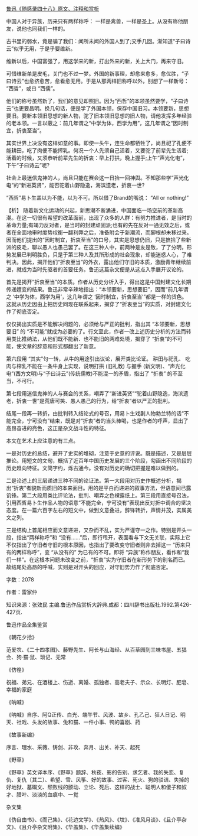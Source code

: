 [鲁迅《随感录四十八》原文、注释和赏析](https://www.vrrw.net/wx/9521.html)

中国人对于异族，历来只有两样称呼： 一样是禽兽，一样是圣上。从没有称他朋友，说他也同我们一样的。

古书里的弱水，竟是骗了我们：闻所未闻的外国人到了;交手几回。渐知道“子曰诗云”似乎无用，于是乎要维新。

维新以后，中国富强了，用这学来的新，打出外来的新，关上大门，再来守旧。

可惜维新单是皮毛，关门也不过一梦。外国的新事理，却愈来愈多，愈优胜，“子曰诗云”也愈挤愈苦，愈看愈无用。于是从那两样旧称呼以外，别想了一样新号： “西哲”，或曰 “西儒”。

他们的称号虽然新了，我们的意见却照旧。因为“西哲”的本领虽然要学，“子曰诗云”也更要昌明。换几句话，便是学了外国本领，保存中国旧习。本领要新，思想要旧。要新本领旧思想的新人物，驼了旧本领旧思想的旧人物，请他发挥多年经验的老本领。一言以蔽之：前几年谓之“中学为体，西学为用”，这几年谓之“因时制宜，折衷至当”。

其实世界上决没有这样如意的事。即使一头牛，连生命都牺牲了，尚且祀了孔便不能耕田，吃了肉便不能搾乳。何况一个人先须自己活着，又要驼了前辈先生活着;活着的时候，又须恭听前辈先生的折衷：早上打拱，晚上握手;上午“声光化电”，下午“子曰诗云”呢?

社会上最迷信鬼神的人，尚且只能在赛会这一日抬一回神舆。不知那些学“声光化电”的“新进英贤”，能否驼着山野隐逸，海滨遗老，折衷一世?

“西哲”易卜生盖以为不能，以为不可。所以借了Brand的嘴说： “All or nothing!”



【析】 随着新文化运动的兴起，新思潮不断涌进，中国面临一场空前的革新高潮。在这一切很有希望的改革面前，出现了众多的人群：有努力推进者，是当时的革命力量;有竭力反对者，是当时的封建顽固派;也有的先在反对一通无效之后，或者在全面地审时度势权衡一翻利弊之后，准备附会于新潮流，而脚根却未移过来。因而他们提出的“因时制宜，折衷至当”的口号，其实是思想仍旧，只是摭拾了些新派的皮毛，聊以愚人也愚己罢了。在这三种人中，前两种是友是敌，了了分明，形势发展已判明胜负，只是于第三种人及其所形成的社会现象，却能迷惑人心，了难判决。因此，揭开他们“折衷至当”的外衣，露出他们守旧的本质，激励青年继续前进，就成为当时先驱者的首要任务。鲁迅这篇杂文便是从这点入手展开议论的。

首先是揭开“折衷至当”的本质。作者从历史分析入手，得出这是中国封建文化长期传递嬗变的结果。鲁迅非常辛辣地指出：“本领要新，思想要旧”，因而“前几年谓之 ‘中学为体，西学为用’，这几年谓之 ‘因时制宜，折衷至当’”都是一样的货色。这就从历史因由上把历史同现在联系起来，揭穿了“折衷至当”的实质，对封建文化作了彻底否定。

仅仅揭出实质是不能解决问题的，必须给与严正的批判，指出其 “本领要新，思想要旧” 的 “不可能”就成为必要的了。行文至此，作者一改上述历史分析的方法而转用类比推纳法，从他们既不能新、也不能旧的两难处境，揭穿了 “折衷”的不可能，使文章的辞意和形式都翻出了新意。

第六段用 “其实”句一转，从牛的用途引出议论，展开类比论证。 耕田与祀孔、 吃肉与榨乳不能在一条牛身上实现，说明打拱 (旧礼教) 与握手 (新文明)、“声光化电”(西方文明)与“子曰诗云”(传统儒教)不能混一的矛盾，指出了 “折衷” 的不至当，不可行。

第七段用迷信鬼神的人与赛会的关系，嘲弄了“新进英贤”“驼着山野隐逸，海滨遗老，折衷一世”是荒唐可笑、愚人愚己的行为，给“折衷”者以严正的批判。

结尾一段再一转折，由批判转入结论式的号召，用易卜生戏剧人物勃兰特的话“不能完全，宁可没有”结束，既是对“折衷”者的当头棒喝，也是作者的呼声，显出了高昂奋进的亮色，这正是杂文战斗性的特征。

本文在艺术上应注意的有三点。

一是对历史的总结，避开了史实的堆砌，注意于史意的评说。既是描述，又是层层推论。用短文的文句，概括了近百年中国历史发展的三个阶段，勾画出不同阶段的历史趋向特征。文简字约，烁古通今。没有对历史的确切把握是难以做到的。

二是论述上的三层递进三种不同的论证法。第一大段用对历史作概述分析，揭出“折衷”者貌新而质旧的本来面目。用的是平白而递进的叙事方法，但语意间已露讥锋。第二大段用类比评论法，批判、嘲弄之色裸露纸上。第三段用直接号召法，引用西哲易卜生作品人物的语意“不能完全，宁可没有”表现出反对折中调合的坚决态度。在一篇六百字左右的短文中，做到文意叠进，辞锋转折，声情并茂，实属美文之列。

三是结构上首尾相应而文意递进，又杂而不乱，实为严谨守一之作。特别是开头一段，指出“两样称呼”和 “没有……”后，即行甩开，表面看与下文无关联，实际上它不仅指出了守旧者守旧的根本原因，也指出了要改变守旧者则非去掉这一 “历来只有的两样称呼”，变 “从没有的” 为已有的不可。即将 “异族”称作朋友，看作和“我们一样”。在这根本问题未改变之前，“折衷”实为守旧者在新形势下的别名而已。故结尾处高昂的呼喊，实则是对开头的回应，对守旧势力作了彻底否定。

字数：2078

作者：雷家仲

知识来源：张效民 主编.鲁迅作品赏析大辞典.成都：四川辞书出版社.1992.第426-427页.

鲁迅作品全集鉴赏

《朝花夕拾》

范爱农、《二十四孝图》、藤野先生、阿长与山海经、从百草园到三味书屋、五猖会、狗·猫·鼠、琐记、无常

《仿徨》

祝福、弟兄、在酒楼上、伤逝、离婚、孤独者、高老夫子、示众、长明灯、肥皂、幸福的家庭

《呐喊》

《呐喊》自序、阿Q正传、白光、端午节、风波、故乡、孔乙己、狂人日记、明天、社戏、头发的故事、兔和猫、一件小事、鸭的喜剧、药

《故事新编》

序言、理水、采薇、铸剑、非攻、奔月、出关、补天、起死

《野草》

《野草》英文译本序、《野草》题辞、秋夜、影的告别、求乞者、我的失恋、复仇、复仇〔其二〕、希望、雪、风筝、好的故事、过客、死火、狗的驳诘、失掉的好地狱、墓碣文、颓败线的颤动、立论、死后、这样的战士、聪明人和傻子和奴才、腊叶、淡淡的血痕中、一觉

杂文集

《伪自由书》、《而己集》、《花边文学》、《热风》、《坟》、《准风月谈》、《且介亭杂文》、《且介亭杂文附集》、《华盖集》、《华盖集续编》

